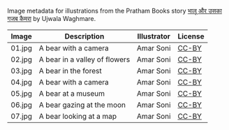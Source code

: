 Image metadata for illustrations from the Pratham Books story [भालू और उसका गजब कैमरा](https://storyweaver.org.in/stories/4067-bear-and-his-camera) by Ujwala Waghmare.

Image | Description | Illustrator | License
----- | ----------- | ----------- | -------
01.jpg | A bear with a camera | Amar Soni | [CC-BY](https://creativecommons.org/licenses/by/4.0/)
02.jpg | A bear in a valley of flowers | Amar Soni | [CC-BY](https://creativecommons.org/licenses/by/4.0/)
03.jpg | A bear in the forest | Amar Soni | [CC-BY](https://creativecommons.org/licenses/by/4.0/)
04.jpg | A bear with a camera | Amar Soni | [CC-BY](https://creativecommons.org/licenses/by/4.0/)
05.jpg | A bear at a museum | Amar Soni | [CC-BY](https://creativecommons.org/licenses/by/4.0/)
06.jpg | A bear gazing at the moon | Amar Soni | [CC-BY](https://creativecommons.org/licenses/by/4.0/)
07.jpg | A bear looking at a map | Amar Soni | [CC-BY](https://creativecommons.org/licenses/by/4.0/)
